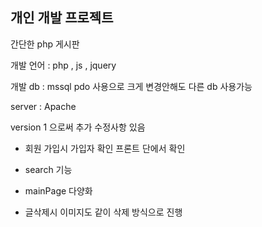 ## 개인 개발 프로젝트

간단한 php 게시판

개발 언어 : php , js , jquery

개발 db : mssql pdo 사용으로 크게 변경안해도 다른 db 사용가능

server : Apache

version 1 으로써 추가 수정사항 있음

- 회원 가입시 가입자 확인 프론트 단에서 확인

- search 기능

- mainPage 다양화

- 글삭제시 이미지도 같이 삭제 방식으로 진행


